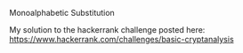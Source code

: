 Monoalphabetic Substitution

My solution to the hackerrank challenge posted here:
https://www.hackerrank.com/challenges/basic-cryptanalysis
